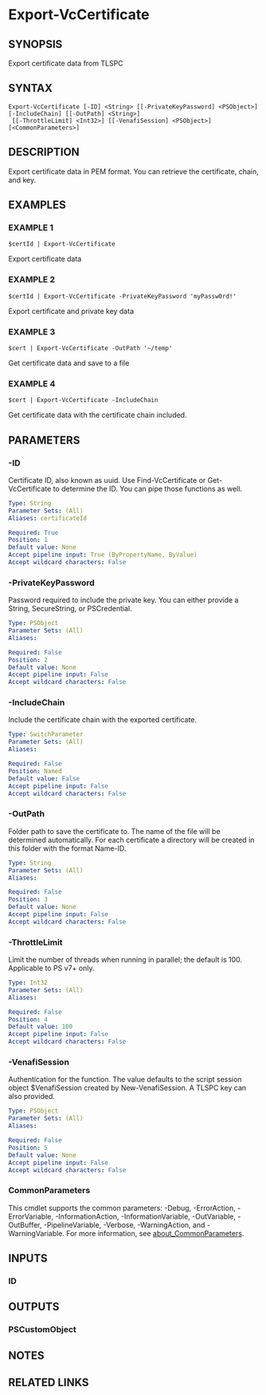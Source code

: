 # Export-VcCertificate

## SYNOPSIS
Export certificate data from TLSPC

## SYNTAX

```
Export-VcCertificate [-ID] <String> [[-PrivateKeyPassword] <PSObject>] [-IncludeChain] [[-OutPath] <String>]
 [[-ThrottleLimit] <Int32>] [[-VenafiSession] <PSObject>] [<CommonParameters>]
```

## DESCRIPTION
Export certificate data in PEM format. 
You can retrieve the certificate, chain, and key.

## EXAMPLES

### EXAMPLE 1
```
$certId | Export-VcCertificate
```

Export certificate data

### EXAMPLE 2
```
$certId | Export-VcCertificate -PrivateKeyPassword 'myPassw0rd!'
```

Export certificate and private key data

### EXAMPLE 3
```
$cert | Export-VcCertificate -OutPath '~/temp'
```

Get certificate data and save to a file

### EXAMPLE 4
```
$cert | Export-VcCertificate -IncludeChain
```

Get certificate data with the certificate chain included.

## PARAMETERS

### -ID
Certificate ID, also known as uuid. 
Use Find-VcCertificate or Get-VcCertificate to determine the ID.
You can pipe those functions as well.

```yaml
Type: String
Parameter Sets: (All)
Aliases: certificateId

Required: True
Position: 1
Default value: None
Accept pipeline input: True (ByPropertyName, ByValue)
Accept wildcard characters: False
```

### -PrivateKeyPassword
Password required to include the private key.
You can either provide a String, SecureString, or PSCredential.

```yaml
Type: PSObject
Parameter Sets: (All)
Aliases:

Required: False
Position: 2
Default value: None
Accept pipeline input: False
Accept wildcard characters: False
```

### -IncludeChain
Include the certificate chain with the exported certificate.

```yaml
Type: SwitchParameter
Parameter Sets: (All)
Aliases:

Required: False
Position: Named
Default value: False
Accept pipeline input: False
Accept wildcard characters: False
```

### -OutPath
Folder path to save the certificate to. 
The name of the file will be determined automatically.
For each certificate a directory will be created in this folder with the format Name-ID.

```yaml
Type: String
Parameter Sets: (All)
Aliases:

Required: False
Position: 3
Default value: None
Accept pipeline input: False
Accept wildcard characters: False
```

### -ThrottleLimit
Limit the number of threads when running in parallel; the default is 100. 
Applicable to PS v7+ only.

```yaml
Type: Int32
Parameter Sets: (All)
Aliases:

Required: False
Position: 4
Default value: 100
Accept pipeline input: False
Accept wildcard characters: False
```

### -VenafiSession
Authentication for the function.
The value defaults to the script session object $VenafiSession created by New-VenafiSession.
A TLSPC key can also provided.

```yaml
Type: PSObject
Parameter Sets: (All)
Aliases:

Required: False
Position: 5
Default value: None
Accept pipeline input: False
Accept wildcard characters: False
```

### CommonParameters
This cmdlet supports the common parameters: -Debug, -ErrorAction, -ErrorVariable, -InformationAction, -InformationVariable, -OutVariable, -OutBuffer, -PipelineVariable, -Verbose, -WarningAction, and -WarningVariable. For more information, see [about_CommonParameters](http://go.microsoft.com/fwlink/?LinkID=113216).

## INPUTS

### ID
## OUTPUTS

### PSCustomObject
## NOTES

## RELATED LINKS
